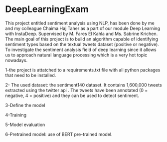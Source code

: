 # DeepLearningExam
This project entitled sentiment analysis using NLP, has been done by me and my colleague Chaima Haj Taher as a part of our module Deep Learning with InstaDeep. Supervised by M. Fares El Kahla and Ms. Sabrine Krichen.
The main goal of this project is to build an algorithm capable of identifying sentiment types based on the textual tweets dataset (positive or negative). To investigate the sentiment analysis field of deep learning since it allows us to approach natural language processing which is a very hot topic nowadays.

1-the project is attatched to a requirements.txt file with all python packages that need to be installed.

2- The used dataset: the sentiment140 dataset. It contains 1,600,000 tweets extracted using the twitter api . The tweets have been annotated (0 = negative, 4 = positive) and they can be used to detect sentiment.

3-Define the model

4-Training

5-Model evaluation

6-Pretrained model: use of BERT pre-trained model.


